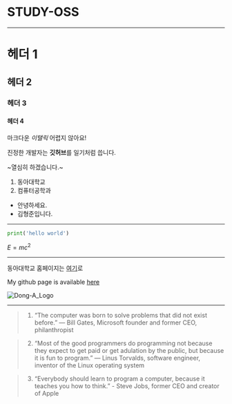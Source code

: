 # STUDY-OSS

---

# 헤더 1
## 헤더 2
### 헤더 3
#### 헤더 4

마크다운 _이탤릭_ 어렵지 않아요! <p>
진정한 개발자는 **깃허브**를 일기처럼 씁니다. <p>
~열심히 하겠습니다.~ <p>

1. 동아대학교
2. 컴퓨터공학과

* 안녕하세요.
* 김형준입니다.

---

```python
print('hello world')
```

$E=mc^2$

---

동아대학교 홈페이지는 [여기](https://www.donga.ac.kr)로 <p>
My github page is available [here](https://github.com/HyeongJun02)

<img src="https://wwwold.donga.ac.kr/Web2017/Sub/001004001_2021_symbol.jpg" title="Dong-A_Logo"/>

---

> 1. “The computer was born to solve problems that did not exist before.” — Bill
Gates, Microsoft founder and former CEO, philanthropist

> 2. “Most of the good programmers do programming not because they expect to get
paid or get adulation by the public, but because it is fun to program.” — Linus
Torvalds, software engineer, inventor of the Linux operating system

> 3. “Everybody should learn to program a computer, because it teaches you how to
think.” - Steve Jobs, former CEO and creator of Apple

